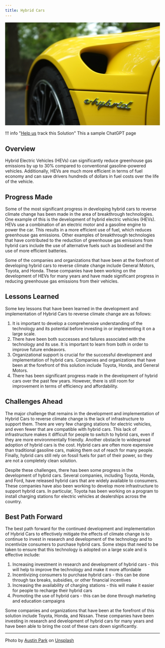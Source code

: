 ```yaml
---
title: Hybrid Cars
---
```


![Cover Image](../static/img/hyrid-car.jpg)

!!! info "[Help us](../../contribute) track this Solution"
    This a sample ChatGPT page

## Overview

Hybrid Electric Vehicles (HEVs) can significantly reduce greenhouse gas emissions by up to 30% compared to conventional gasoline-powered vehicles. Additionally, HEVs are much more efficient in terms of fuel economy and can save drivers hundreds of dollars in fuel costs over the life of the vehicle.

## Progress Made

Some of the most significant progress in developing hybrid cars to reverse climate change has been made in the area of breakthrough technologies. One example of this is the development of hybrid electric vehicles (HEVs). HEVs use a combination of an electric motor and a gasoline engine to power the car. This results in a more efficient use of fuel, which reduces greenhouse gas emissions. Other examples of breakthrough technologies that have contributed to the reduction of greenhouse gas emissions from hybrid cars include the use of alternative fuels such as biodiesel and the use of more efficient batteries.

Some of the companies and organizations that have been at the forefront of developing hybrid cars to reverse climate change include General Motors, Toyota, and Honda. These companies have been working on the development of HEVs for many years and have made significant progress in reducing greenhouse gas emissions from their vehicles.

## Lessons Learned

Some key lessons that have been learned in the development and implementation of Hybrid Cars to reverse climate change are as follows: 

1. It is important to develop a comprehensive understanding of the technology and its potential before investing in or implementing it on a large scale. 
2. There have been both successes and failures associated with the technology and its use. It is important to learn from both in order to improve future endeavors. 
3. Organizational support is crucial for the successful development and implementation of hybrid cars. Companies and organizations that have been at the forefront of this solution include Toyota, Honda, and General Motors. 
4. There has been significant progress made in the development of hybrid cars over the past few years. However, there is still room for improvement in terms of efficiency and affordability.

## Challenges Ahead

The major challenge that remains in the development and implementation of Hybrid Cars to reverse climate change is the lack of infrastructure to support them. There are very few charging stations for electric vehicles, and even fewer that are compatible with hybrid cars. This lack of infrastructure makes it difficult for people to switch to hybrid cars, even if they are more environmentally friendly. Another obstacle to widespread adoption of hybrid cars is the cost. Hybrid cars are often more expensive than traditional gasoline cars, making them out of reach for many people. Finally, hybrid cars still rely on fossil fuels for part of their power, so they are not a completely clean solution.

Despite these challenges, there has been some progress in the development of hybrid cars. Several companies, including Toyota, Honda, and Ford, have released hybrid cars that are widely available to consumers. These companies have also been working to develop more infrastructure to support hybrid cars. In particular, Toyota has been working on a program to install charging stations for electric vehicles at dealerships across the country.

## Best Path Forward

The best path forward for the continued development and implementation of Hybrid Cars to effectively mitigate the effects of climate change is to continue to invest in research and development of the technology and to incentivize consumers to purchase hybrid cars. Some steps that need to be taken to ensure that this technology is adopted on a large scale and is effective include:

1. Increasing investment in research and development of hybrid cars - this will help to improve the technology and make it more affordable
2. Incentivizing consumers to purchase hybrid cars - this can be done through tax breaks, subsidies, or other financial incentives
3. Increasing the availability of charging stations - this will make it easier for people to recharge their hybrid cars
4. Promoting the use of hybrid cars - this can be done through marketing and education campaigns

Some companies and organizations that have been at the forefront of this solution include Toyota, Honda, and Nissan. These companies have been investing in research and development of hybrid cars for many years and have been able to bring the cost of these cars down significantly.

---

Photo by <a href="https://unsplash.com/@aussiep?utm_source=unsplash&utm_medium=referral&utm_content=creditCopyText">Austin Park</a> on <a href="https://unsplash.com/photos/RjytgsSjpck?utm_source=unsplash&utm_medium=referral&utm_content=creditCopyText">Unsplash</a>
